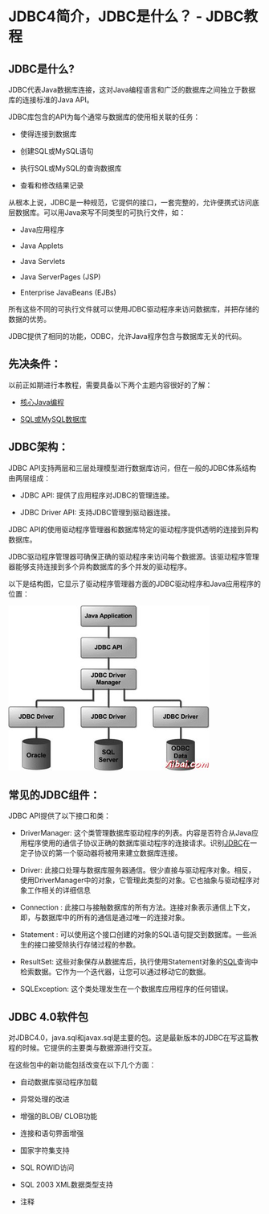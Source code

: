 # JDBC4简介，JDBC是什么？ - JDBC教程

## JDBC是什么?

JDBC代表Java数据库连接，这对Java编程语言和广泛的数据库之间独立于数据库的连接标准的Java API。

JDBC库包含的API为每个通常与数据库的使用相关联的任务：

*   使得连接到数据库

*   创建SQL或MySQL语句

*   执行SQL或MySQL的查询数据库

*   查看和修改结果记录

从根本上说，JDBC是一种规范，它提供的接口，一套完整的，允许便携式访问底层数据库。可以用Java来写不同类型的可执行文件，如：

*   Java应用程序

*   Java Applets

*   Java Servlets

*   Java ServerPages (JSP)

*   Enterprise JavaBeans (EJBs)

所有这些不同的可执行文件就可以使用JDBC驱动程序来访问数据库，并把存储的数据的优势。

JDBC提供了相同的功能，ODBC，允许Java程序包含与数据库无关的代码。

## 先决条件：

以前正如期进行本教程，需要具备以下两个主题内容很好的了解：

*   [核心Java编程](http://www.yiibai.com/java/index.html)

*   [SQL或MySQL数据库](http://www.yiibai.com/mysql/index.html)

## JDBC架构：

JDBC API支持两层和三层处理模型进行数据库访问，但在一般的JDBC体系结构由两层组成：

*   JDBC API: 提供了应用程序对JDBC的管理连接。

*   JDBC Driver API: 支持JDBC管理到驱动器连接。

JDBC API的使用驱动程序管理器和数据库特定的驱动程序提供透明的连接到异构数据库。

JDBC驱动程序管理器可确保正确的驱动程序来访问每个数据源。该驱动程序管理器能够支持连接到多个异构数据库的多个并发的驱动程序。

以下是结构图，它显示了驱动程序管理器方面的JDBC驱动程序和Java应用程序的位置：

![JDBC Architecture](../img/21591Q624-0.jpg)

## 常见的JDBC组件：

JDBC API提供了以下接口和类：

*   DriverManager: 这个类管理数据库驱动程序的列表。内容是否符合从Java应用程序使用的通信子协议正确的数据库驱动程序的连接请求。识别[JDBC](http://www.yiibai.com/jdbc/)在一定子协议的第一个驱动器将被用来建立数据库连接。

*   Driver: 此接口处理与数据库服务器通信。很少直接与驱动程序对象。相反，使用DriverManager中的对象，它管理此类型的对象。它也抽象与驱动程序对象工作相关的详细信息

*   Connection : 此接口与接触数据库的所有方法。连接对象表示通信上下文，即，与数据库中的所有的通信是通过唯一的连接对象。

*   Statement : 可以使用这个接口创建的对象的SQL语句提交到数据库。一些派生的接口接受除执行存储过程的参数。

*   ResultSet: 这些对象保存从数据库后，执行使用Statement对象的[SQL](http://www.yiibai.com/sql/)查询中检索数据。它作为一个迭代器，让您可以通过移动它的数据。

*   SQLException: 这个类处理发生在一个数据库应用程序的任何错误。

## JDBC 4.0软件包

对JDBC4.0，java.sql和javax.sql是主要的包。这是最新版本的JDBC在写这篇教程的时候。它提供的主要类与数据源进行交互。

在这些包中的新功能包括改变在以下几个方面：

*   自动数据库驱动程序加载

*   异常处理的改进

*   增强的BLOB/ CLOB功能

*   连接和语句界面增强

*   国家字符集支持

*   SQL ROWID访问

*   SQL 2003 XML数据类型支持

*   注释

